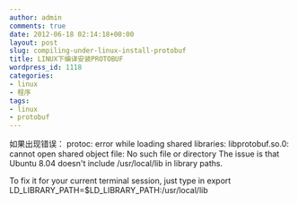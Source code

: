 ```yaml
---
author: admin
comments: true
date: 2012-06-18 02:14:18+00:00
layout: post
slug: compiling-under-linux-install-protobuf
title: LINUX下编译安装PROTOBUF
wordpress_id: 1118
categories:
- linux
- 程序
tags:
- linux
- protobuf
---
```


如果出现错误：
protoc: error while loading shared libraries: libprotobuf.so.0: cannot open shared object file: No such file or directory The issue is that Ubuntu 8.04 doesn't include /usr/local/lib in library paths.

To fix it for your current terminal session, just type in
export LD_LIBRARY_PATH=$LD_LIBRARY_PATH:/usr/local/lib
